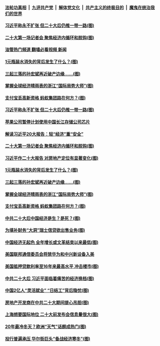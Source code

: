 ####  [法轮功真相](../../../../basic/blob/master/README.md?t=10180531) &nbsp;|&nbsp; [九评共产党](../../../../9ping.md/blob/master/README.md?t=10180531) &nbsp;|&nbsp; [解体党文化](../../../../jtdwh.md/blob/master/README.md?t=10180531)  &nbsp;|&nbsp; [共产主义的终极目的](../../../../gczydzjmd.md/blob/master/README.md?t=10180531) &nbsp;|&nbsp; [魔鬼在统治我们的世界](../../../../mgztzwmdsj.md/blob/master/README.md?t=10180531) 

#### [习近平称永不扩张 但二十大后仍推一带一路(图)](../pages/p5/1019374.md?t=10180531) 

#### [二十大第一场记者会 聚焦经济内循环和脱钩(图)](../pages/p5/1019358.md?t=10180531) 

#### [油管热门频道 翻墙必看视频 新闻](http://209.250.226.216:81/youtube.html?10180531)

#### [1元瓶装水消失的背后发生了什么？(图)](../pages/p5/1019296.md?t=10180531) 

#### [三起三落的孙宏斌再近破产边缘……(图)](../pages/p5/1019300.md?t=10180531) 

#### [掌握全球经济晴雨表的浙江“国际局势大师”(图)](../pages/p5/1019295.md?t=10180531) 

#### [支付宝丢高新资格 蚂蚁集团路在何方？(图)](../pages/p5/1019243.md?t=10180531) 

#### [习近平称永不扩张 但二十大后仍推一带一路(图)](../pages/p5/1019374.md?t=10180531) 

#### [苹果公司暂停计划使用中国长江存储公司芯片](../pages/p5/1019362.md?t=10180531) 

#### [解读习近平20大报告：轻“经济”重“安全”](../pages/p5/1019361.md?t=10180531) 

#### [二十大第一场记者会 聚焦经济内循环和脱钩(图)](../pages/p5/1019358.md?t=10180531) 

#### [习近平作二十大报告 对房地产定位有显著变化(图)](../pages/p5/1019346.md?t=10180531) 

#### [1元瓶装水消失的背后发生了什么？(图)](../pages/p5/1019296.md?t=10180531) 

#### [三起三落的孙宏斌再近破产边缘……(图)](../pages/p5/1019300.md?t=10180531) 

#### [掌握全球经济晴雨表的浙江“国际局势大师”(图)](../pages/p5/1019295.md?t=10180531) 

#### [支付宝丢高新资格 蚂蚁集团路在何方？(图)](../pages/p5/1019243.md?t=10180531) 

#### [中共二十大后中国经济是生？是死？(图)](../pages/p5/1019239.md?t=10180531) 

#### [为填补财务“大洞”瑞士信贷欲出售业务(图)](../pages/p5/1019238.md?t=10180531) 

#### [中国经济无起色 全年增长或文革结束以来最低(图)](../pages/p5/1019214.md?t=10180531) 

#### [美国联邦通信委员会将禁华为和中兴新设备入美](../pages/p5/1019207.md?t=10180531) 

#### [美国抵押贷款利率至16年来最高水平 冲击楼市(图)](../pages/p5/1019204.md?t=10180531) 

#### [中共二十大后 习近平面临着痛苦的经济换档(图)](../pages/p5/1019206.md?t=10180531) 

#### [中国2亿人“灵活就业” “日结工”背后隐忧(图)](../pages/p5/1019161.md?t=10180531) 

#### [房地产开发商在中共二十大期间提心吊胆(图)](../pages/p5/1019137.md?t=10180531) 

#### [上海想要国际地位 二十大前发布会信息量很大(图)](../pages/p5/1019123.md?t=10180531) 

#### [20年最冷冬天？欧洲“天气”话题成热门(图)](../pages/p5/1019163.md?t=10180531) 

#### [投行普遍承压 华尔街巨头“备战经济寒冬”(图)](../pages/p5/1019162.md?t=10180531) 

<img src='http://gfw-breaker.win/goodnews/indexes/p5.md' width='0px' height='0px'/>
